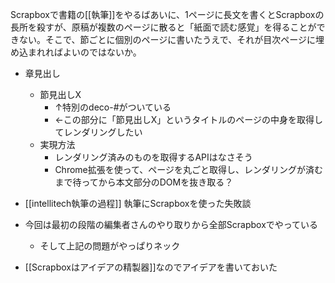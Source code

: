 
Scrapboxで書籍の[[執筆]]をやるばあいに、1ページに長文を書くとScrapboxの長所を殺すが、原稿が複数のページに散ると「紙面で読む感覚」を得ることができない。そこで、節ごとに個別のページに書いたうえで、それが目次ページに埋め込まれればよいのではないか。

- 章見出し
    - 節見出しX
        - ↑特別のdeco-#がついている
        - ←この部分に「節見出しX」というタイトルのページの中身を取得してレンダリングしたい
    - 実現方法
        - レンダリング済みのものを取得するAPIはなさそう
        - Chrome拡張を使って、ページを丸ごと取得し、レンダリングが済むまで待ってから本文部分のDOMを抜き取る？

- [[intellitech執筆の過程]] 執筆にScrapboxを使った失敗談
- 今回は最初の段階の編集者さんのやり取りから全部Scrapboxでやっている
    - そして上記の問題がやっぱりネック
- [[Scrapboxはアイデアの精製器]]なのでアイデアを書いておいた
